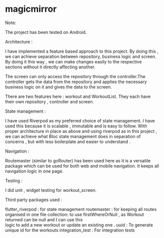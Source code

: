 # magicmirror

Note: 


The project has been tested on Android.

Architecture : 

I have implemented a feature based approach to this project.
By doing this , we can achieve separation between repository, business logic and screen.
By doing it this way , we can make changes easily to the respective sections without it directly affecting another.

The screen can only access the repository through the controller.The controller gets the data from the repository and applies the necessary business logic on it and gives  the data to the screen.

There are two features here : workout and WorkoutList.
They each have their own repository , controller and screen.


State management : 

I have used Riverpod as my preferred choice of state management. I have used this because it is scalable , immutable and is easy to follow. 
With proper architecture in place as above and using riverpod as in this project ,  we can achieve what  Bloc state management does in separation of concerns  , but with less boilerplate and easier to understand .

Navigation : 


Routemaster (similar to goRouter) has been used here as it is a versatile package which can be used for both web and mobile navigation. It keeps all navigation logic in one page. 

Testing : 


I did unit , widget testing for workout_screen.



Third party packages used : 

flutter_riverpod : for state management
routemaster : for keeping all routes organised in one file
collection: to use firstWhereOrNull , as Workout returned can be null and I can use this  
                   logic to add a new workout or update an existing one .
uuid :  To generate unique id for the workouts
integration_test : For integration tests




